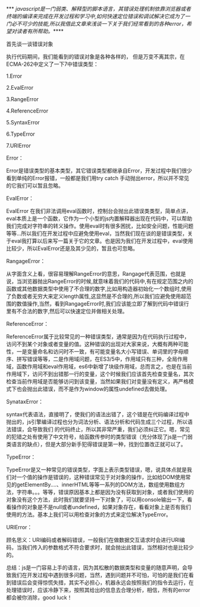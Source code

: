 ***  *javascript是一门弱类、解释型的脚本语言，其错误处理机制依靠浏览器或者终端的编译来完成在开发过程和学习中,如何快速定位错误和调试解决它成为了一门必不可少的技能,所以我借此文章来浅谈一下关于我们经常看到的各种error，希望对读者有所帮助。*****

首先谈一谈错误对象

执行代码期间，我们能看到的错误对象是各种各样的， 但是万变不离其宗，在ECMA-262中定义了一下7中错误类型：

1.Error

2.EvalError

3.RangeError

4.ReferenceError

5.SyntaxError

6.TypeError

7.URIError

Error： 

Error是错误类型的基本类型，其它错误类型都继承自Error，开发过程中我们很少看到单纯的Error报错，一般都是我们用try catch 手动抛出error，所以并不常见的它我们可以暂且忽略。

EvalError： 

EvalError 在我们非法调用eval函数时，控制台会抛出此错误类类型，简单点讲，eval本质上是一个函数，它作为一个小型的js内置解释器出现在代码中，可以帮助我们完成对字符串的转义操作。使用eval时有很多困扰，比如安全问题，性能问题等等...所以我们在开发过程中应避免使用eval，当然我们现在谈的是错误类型，关于eval我打算以后来写一篇关于它的文章。也是因为我们在开发过程中，eval使用比较少，所以EvalError还是及其少见的，暂且也可忽略。

RangageError：

从字面含义上看，很容易理解RangeError的意思，Rangage代表范围，也就是说，当浏览器抛出RangeError的时候,就意味着我们的代码中,有在规定范围之内的函数或其他数据类型中使用了不合理的数字,比如用构造器初始化一个数组时,使用了负数或者无穷大来定义length属性,这显然是不合理的,所以我们应避免使用超范围的数值操作,当然，看到RangageError时,我们应该能立即了解到代码中错误行里有不合法的数字,然后可以快速定位并做相关处理。

ReferenceError：

ReferenceError属于比较常见的一种错误类型，通常是因为在代码执行过程中，访问不到某个对象或者变量的值。这种错误的出现对大家来说，大概有两种可能性，一是变量命名和访问时不一致，有可能变量名大小写错误、单词里的字母顺序、拼写错误等等，二是作用域问题，在ES3/5中，作用域只有三种，全局作用域，函数作用域和eval作用域，es6中新增了块级作用域，总而言之，也是在当前作用域下，访问不到出错那一行的变量，这个时候我们应该首先检查变量名，其次检查当前作用域是否能够访问到该变量，当然如果我们对变量没有定义，再严格模式下也会抛出此错误，而不是作为window的属性undefined去做处理。

SynataxError：

syntax代表语法，直接明了，使我们的语法出错了，这个错是在代码编译过程中抛出的，js引擎编译过程也分为词法分析、语法分析和代码生成三个过程，所以语法错误，会导致我们 的代码终止，所以其非常严重，我们必须纠正它。嗯，常见的犯错之处有使用了中文符号，给函数传参时的类型错误（充分体现了js是一门弱类语言的缺点），但是大部分新手犯得错误是第一种，找到位置改正就可以了。

TypeError：

TypeError是又一种常见的错误类型，字面上表示类型错误，嗯，说具体点就是我们对一个值的操作是错误的，这种错误常见于对对象的操作，比如给DOM使用常见的getElementBy....、innerHTML等等一系列的DOM方法，数组使用数组方法，字符串。。。等等，错误原因基本上都是因为没有获取到对象，或者我们使用的对象没有这个方法，此时我们就要坚持一下对象了，可以用console输出一下，看看操作的对象是不是null或者undefined，如果对象存在，看看对象上是否有我们使用的方法。基本上我们可以用检查对象的方式来定位解决TypeError。

URIError：

顾名思义：URI编码或者解码错误，一般我们在做数据交互请求时会进行URI编码，当我们传入的参数格式不符合要求时，就会抛出此错误，当然相对也是比较少的。

总结：js是一门容易上手的语言，因为其松散的数据类型和变量的随意声明，会导致我们在开发过程中遇到很多问题，当然，遇到问题并不可怕，可怕的是我们在看到错误后会变得惊慌失措，其实不必担心，机器永远会按照我们的指令去运行，在处理错误时，应该冷静下来，按照其给出的信息去合理分析，相信，所有的error都会被你消除，good luck！





